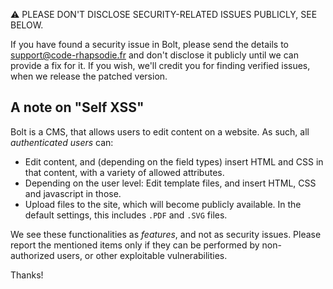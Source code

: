 ⚠️ PLEASE DON'T DISCLOSE SECURITY-RELATED ISSUES PUBLICLY, SEE BELOW.

If you have found a security issue in Bolt, please send the details to
support@code-rhapsodie.fr and don't disclose it publicly until we can provide a fix 
for it. If you wish, we'll credit you for finding verified issues, when we 
release the patched version.

A note on "Self XSS"
--------------------

Bolt is a CMS, that allows users to edit content on a website. As such,
all _authenticated users_ can:

 - Edit content, and (depending on the field types) insert HTML and CSS in that
   content, with a variety of allowed attributes.
 - Depending on the user level: Edit template files, and insert HTML, CSS and
   javascript in those.
 - Upload files to the site, which will become publicly available. In the
   default settings, this includes `.PDF` and `.SVG` files.

We see these functionalities as _features_, and not as security issues. Please
report the mentioned items only if they can be performed by non-authorized
users, or other exploitable vulnerabilities.

Thanks!
